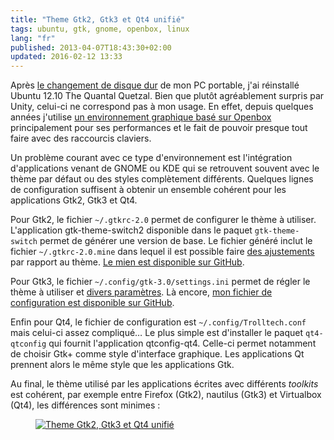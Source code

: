 ```yaml
---
title: "Theme Gtk2, Gtk3 et Qt4 unifié"
tags: ubuntu, gtk, gnome, openbox, linux
lang: "fr"
published: 2013-04-07T18:43:30+02:00
updated: 2016-02-12 13:33
---
```


Après [le changement de disque dur](/post/rue-du-commerce-client-perdu) de mon PC
portable, j'ai réinstallé Ubuntu 12.10 The Quantal Quetzal. Bien que plutôt
agréablement surpris par Unity, celui-ci ne correspond pas à mon usage. En
effet, depuis quelques années j'utilise [un environnement graphique basé sur
Openbox](/tag/openbox) principalement pour ses performances et le fait de
pouvoir presque tout faire avec des raccourcis claviers.

Un problème courant avec ce type d'environnement est l'intégration
d'applications venant de GNOME ou KDE qui se retrouvent souvent avec le thème
par défaut ou des styles complètement différents. Quelques lignes de
configuration suffisent à obtenir un ensemble cohérent pour les applications
Gtk2, Gtk3 et Qt4.

Pour Gtk2, le fichier `~/.gtkrc-2.0` permet de configurer le thème à
utiliser. L'application gtk-theme-switch2 disponible dans le paquet
`gtk-theme-switch` permet
de générer une version de base. Le fichier généré inclut le fichier
`~/.gtkrc-2.0.mine` dans lequel il est possible faire [des
ajustements](https://developer.gnome.org/gtk2/stable/GtkSettings.html#GtkSettings.properties)
par rapport au thème. [Le mien est disponible sur
GitHub](https://github.com/dpobel/config/blob/master/gtkrc-2.0.mine).

Pour Gtk3, le fichier `~/.config/gtk-3.0/settings.ini` permet de
régler le thème à utiliser et [divers
paramètres](https://developer.gnome.org/gtk3/3.1/GtkSettings.html#GtkSettings.properties).
Là encore, [mon fichier de configuration est disponible sur
GitHub](https://github.com/dpobel/config/blob/master/config/gtk-3.0/settings.ini).

Enfin pour Qt4, le fichier de configuration est
`~/.config/Trolltech.conf` mais celui-ci assez compliqué… Le plus
simple est d'installer le paquet
`qt4-qtconfig` qui fournit
l'application qtconfig-qt4. Celle-ci permet notamment de choisir Gtk+ comme
style d'interface graphique. Les applications Qt prennent alors le même style
que les applications Gtk.

Au final, le thème utilisé par les applications écrites avec différents
*toolkits* est cohérent, par exemple entre  Firefox (Gtk2), nautilus (Gtk3) et
Virtualbox (Qt4), les différences sont minimes&nbsp;:

<figure class="object-center"><a href="/images/theme-gtk2-gtk3-qt4.jpg"><img
src="/images/660x/theme-gtk2-gtk3-qt4.jpg" alt="Theme Gtk2, Gtk3 et Qt4
unifié"></a></figure>
